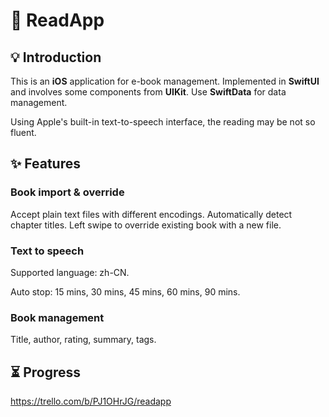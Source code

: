 # 📖 ReadApp

## 💡 Introduction

This is an **iOS** application for e-book management. Implemented in **SwiftUI** and involves some components from **UIKit**. Use **SwiftData** for data management.

Using Apple's built-in text-to-speech interface, the reading may be not so fluent.

## ✨ Features

### Book import & override

Accept plain text files with different encodings. Automatically detect chapter titles.
Left swipe to override existing book with a new file.

### Text to speech

Supported language: zh-CN.

Auto stop: 15 mins, 30 mins, 45 mins, 60 mins, 90 mins.

### Book management

Title, author, rating, summary, tags.

## ⏳ Progress
https://trello.com/b/PJ1OHrJG/readapp